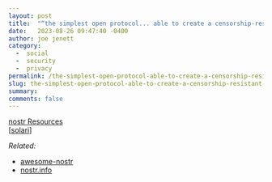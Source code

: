 ```yaml
---
layout: post
title:  "“the simplest open protocol... able to create a censorship-resistant global ‘social’ network”"
date:   2023-08-26 09:47:40 -0400
author: joe jenett
category:
  -  social
  -  security
  -  privacy
permalink: /the-simplest-open-protocol-able-to-create-a-censorship-resistant-global-social-network/
slug: the-simplest-open-protocol-able-to-create-a-censorship-resistant-global-social-network
summary: 
comments: false
---
```

<p><a title="nostr Resources" href="https://nostr-resources.com/">nostr Resources</a><br>[<a href="https://pinboard.in/u:solari">solari</a>]</p>
<p>
<em>Related:</em>
</p>
<ul>
<li><a title="awesome-nostr \- A curated list of nostr projects and resources" href="https://www.nostr.net/">awesome-nostr</a></li>
<li><a title="nostr.info \- What is going on in the world of nostr. Stats, Charts, Live Monitors, Resources, …" href="https://nostr.info/">nostr.info</a></li>
</ul>

<a href="https://brid.gy/publish/mastodon"></a>